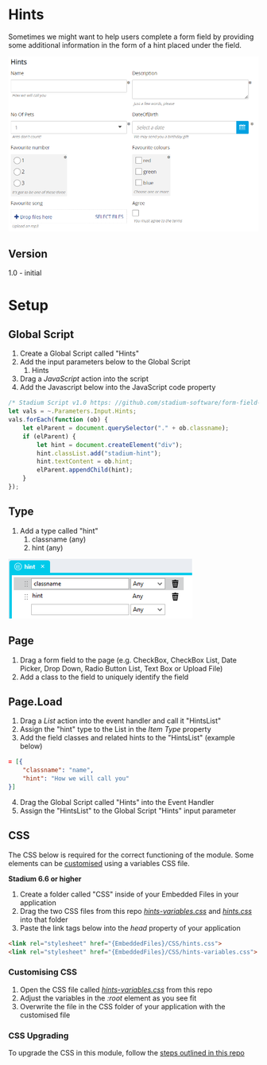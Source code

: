 # Hints

Sometimes we might want to help users complete a form field by providing some additional information in the form of a hint placed under the field. 

![](images/SampleView.png)

## Version 
1.0 - initial

# Setup

## Global Script
1. Create a Global Script called "Hints"
2. Add the input parameters below to the Global Script
   1. Hints
3. Drag a *JavaScript* action into the script
4. Add the Javascript below into the JavaScript code property
```javascript
/* Stadium Script v1.0 https: //github.com/stadium-software/form-field-hints */
let vals = ~.Parameters.Input.Hints;
vals.forEach(function (ob) {
    let elParent = document.querySelector("." + ob.classname);
    if (elParent) {
        let hint = document.createElement("div");
        hint.classList.add("stadium-hint");
        hint.textContent = ob.hint;
        elParent.appendChild(hint);
    }
});
```

## Type
1. Add a type called "hint"
   1. classname (any)
   2. hint (any)

![](images/Type.png)

## Page
1. Drag a form field to the page (e.g. CheckBox, CheckBox List, Date Picker, Drop Down, Radio Button List, Text Box or Upload File)
2. Add a class to the field to uniquely identify the field

## Page.Load
1. Drag a *List* action into the event handler and call it "HintsList"
2. Assign the "hint" type to the List in the *Item Type* property
3. Add the field classes and related hints to the "HintsList" (example below)

```json
= [{
	"classname": "name",
	"hint": "How we will call you"
}]
```

4. Drag the Global Script called "Hints" into the Event Handler
5. Assign the "HintsList" to the Global Script "Hints" input parameter

## CSS
The CSS below is required for the correct functioning of the module. Some elements can be [customised](#customising-css) using a variables CSS file. 

**Stadium 6.6 or higher**
1. Create a folder called "CSS" inside of your Embedded Files in your application
2. Drag the two CSS files from this repo [*hints-variables.css*](hints-variables.css) and [*hints.css*](hints.css) into that folder
3. Paste the link tags below into the *head* property of your application
```html
<link rel="stylesheet" href="{EmbeddedFiles}/CSS/hints.css">
<link rel="stylesheet" href="{EmbeddedFiles}/CSS/hints-variables.css">
``` 

### Customising CSS
1. Open the CSS file called [*hints-variables.css*](hints-variables.css) from this repo
2. Adjust the variables in the *:root* element as you see fit
3. Overwrite the file in the CSS folder of your application with the customised file

### CSS Upgrading
To upgrade the CSS in this module, follow the [steps outlined in this repo](https://github.com/stadium-software/samples-upgrading)
